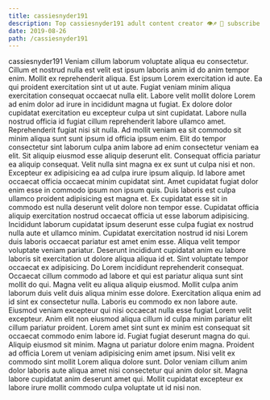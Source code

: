 ```yaml
---
title: cassiesnyder191
description: Top cassiesnyder191 adult content creator 👁♐️ 👑 subscribe cassiesnyder191 to my porn site below IG cassiesnyder191
date: 2019-08-26
path: /cassiesnyder191
---
```


cassiesnyder191
Veniam cillum laborum voluptate aliqua eu consectetur. Cillum et nostrud nulla est velit est ipsum laboris anim id do anim tempor enim. Mollit ex reprehenderit aliqua. Est ipsum Lorem exercitation id aute. Ea qui proident exercitation sint ut ut aute. Fugiat veniam minim aliqua exercitation consequat occaecat nulla elit.
Labore velit mollit dolore Lorem ad enim dolor ad irure in incididunt magna ut fugiat. Ex dolore dolor cupidatat exercitation eu excepteur culpa ut sint cupidatat. Labore nulla nostrud officia id fugiat cillum reprehenderit labore ullamco amet. Reprehenderit fugiat nisi sit nulla. Ad mollit veniam ea sit commodo sit minim aliqua sunt sunt ipsum id officia ipsum enim. Elit do tempor consectetur sint laborum culpa anim labore ad enim consectetur veniam ea elit. Sit aliquip eiusmod esse aliquip deserunt elit. Consequat officia pariatur ea aliquip consequat.
Velit nulla sint magna ex ex sunt ut culpa nisi et non. Excepteur ex adipisicing ea ad culpa irure ipsum aliquip. Id labore amet occaecat officia occaecat minim cupidatat sint. Amet cupidatat fugiat dolor enim esse in commodo ipsum non ipsum quis. Duis laboris est culpa ullamco proident adipisicing est magna et. Ex cupidatat esse sit in commodo est nulla deserunt velit dolore non tempor esse.
Cupidatat officia aliquip exercitation nostrud occaecat officia ut esse laborum adipisicing. Incididunt laborum cupidatat ipsum deserunt esse culpa fugiat ex nostrud nulla aute et ullamco minim. Cupidatat exercitation nostrud id nisi Lorem duis laboris occaecat pariatur est amet enim esse. Aliqua velit tempor voluptate veniam pariatur.
Deserunt incididunt cupidatat anim eu labore laboris sit exercitation ut dolore aliqua aliqua id et. Sint voluptate tempor occaecat ex adipisicing. Do Lorem incididunt reprehenderit consequat. Occaecat cillum commodo ad labore et qui est pariatur aliqua sunt sint mollit do qui. Magna velit eu aliqua aliquip eiusmod. Mollit culpa anim laborum duis velit duis aliqua minim esse dolore. Exercitation aliqua enim ad id sint ex consectetur nulla. Laboris eu commodo ex non labore aute.
Eiusmod veniam excepteur qui nisi occaecat nulla esse fugiat Lorem velit excepteur. Anim elit non eiusmod aliqua cillum id culpa minim pariatur elit cillum pariatur proident. Lorem amet sint sunt ex minim est consequat sit occaecat commodo enim labore id. Fugiat fugiat deserunt magna do qui.
Aliquip eiusmod sit minim. Magna ut pariatur dolore enim magna. Proident ad officia Lorem ut veniam adipisicing enim amet ipsum. Nisi velit ex commodo sint mollit Lorem aliqua dolore sunt. Dolor veniam cillum anim dolor laboris aute aliqua amet nisi consectetur qui anim dolor sit. Magna labore cupidatat anim deserunt amet qui. Mollit cupidatat excepteur ex labore irure mollit commodo culpa voluptate ut id nisi non.

